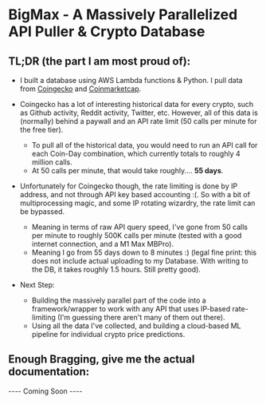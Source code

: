 # BigMax - A Massively Parallelized API Puller & Crypto Database

## TL;DR (the part I am most proud of): 
- I built a database using AWS Lambda functions & Python. I pull data from [Coingecko](www.coingecko.com) and [Coinmarketcap](www.coinmarketcap.com).
- Coingecko has a lot of interesting historical data for every crypto, such as Github activity, Reddit activity, Twitter, etc. However, all of this data is (normally) behind a paywall and an API rate limit (50 calls per minute for the free tier).
    - To pull all of the historical data, you would need to run an API call for each Coin-Day combination, which currently totals to roughly 4 million calls. 
    - At 50 calls per minute, that would take roughly.... **55 days**. 
- Unfortunately for Coingecko though, the rate limiting is done by IP address, and not through API key based accounting :(. So with a bit of multiprocessing magic, and some IP rotating wizardry, the rate limit can be bypassed. 
    - Meaning in terms of raw API query speed, I've gone from 50 calls per minute to roughly 500K calls per minute (tested with a good internet connection, and a M1 Max MBPro). 
    - Meaning I go from 55 days down to 8 minutes :) (legal fine print: this does not include actual uploading to my Database. With writing to the DB, it takes roughly 1.5 hours. Still pretty good).

- Next Step: 
  - Building the massively parallel part of the code into a framework/wrapper to work with any API that uses IP-based rate-limiting (I'm guessing there aren't many of them out there).
  - Using all the data I've collected, and building a cloud-based ML pipeline for individual crypto price predictions. 

## Enough Bragging, give me the actual documentation:

---- Coming Soon ----
